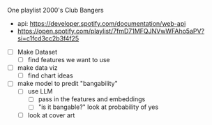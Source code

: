 One playlist 2000's Club Bangers
- api: https://developer.spotify.com/documentation/web-api
- https://open.spotify.com/playlist/7fmD71MFQJNVwWFAho5aPV?si=c1fcd3cc2b3f4f25
- [ ] Make Dataset
    - [ ] find features we want to use
- [ ] make data viz
    - [ ] find chart ideas
- [ ] make model to predit "bangability"
    - [ ] use LLM
        - [ ] pass in the features and embeddings
        - [ ] "is it bangable?" look at probability of yes
    - [ ] look at cover art 
